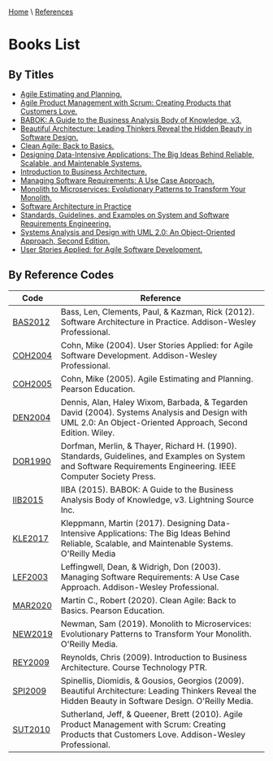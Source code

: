 [Home](../../index.md) \ [References](../references.md)

# Books List

## By Titles

* [Agile Estimating and Planning.](Agile-Estimating-and-Planning.html)
* [Agile Product Management with Scrum: Creating Products that Customers Love.](Agile-Product-Management-with-Scrum-Creating-Products-that-Customers-Love.html)
* [BABOK: A Guide to the Business Analysis Body of Knowledge, v3.](Babok-A-Guide-to-the-Business-Analysis-Body-of-Knowledge.html)
* [Beautiful Architecture: Leading Thinkers Reveal the Hidden Beauty in Software Design.](Beautiful-Architecture-Leading-Thinkers-Reveal-the-Hidden-Beauty-in-Software-Design.html)
* [Clean Agile: Back to Basics.](Clean-Agile-Back-to-Basics.html)
* [Designing Data-Intensive Applications: The Big Ideas Behind Reliable, Scalable, and Maintenable Systems.](Designing-Data-Intensive-Applications-The-Big-Ideas-Behind-Reliable-Scalable-and-Maintenable-Systems.html)
* [Introduction to Business Architecture.](Introduction-to-Business-Architecture.html)
* [Managing Software Requirements: A Use Case Approach.](Managing-Software-Requirements-A-Use-Case-Approach.html)
* [Monolith to Microservices: Evolutionary Patterns to Transform Your Monolith.](Monolith-to-Microservices-Evolutionary-Patterns-to-Transform-Your-Monolith.html)
* [Software Architecture in Practice](Software-Architecture-in-Practice.html)
* [Standards, Guidelines, and Examples on System and Software Requirements Engineering.](Standards-Guidelines-and-Examples-on-System-and-Software-Requirements-Engineering.html)
* [Systems Analysis and Design with UML 2.0: An Object-Oriented Approach, Second Edition.](Systems-Analysis-and-Design-with-UML-Version-2-0-An-Object-Oriented-Approach.html)
* [User Stories Applied: for Agile Software Development.](User-Stories-Applied-for-Agile-Software-Development.html)

## By Reference Codes

|Code|Reference|
|---|---|
|[BAS2012](Software-Architecture-in-Practice.html)|Bass, Len, Clements, Paul, & Kazman, Rick (2012). Software Architecture in Practice. Addison-Wesley Professional.|
|[COH2004](User-Stories-Applied-for-Agile-Software-Development.html)|<span itemscope="" itemtype="https://schema.org/Book"><span itemprop="author" itemtype="https://schema.org/Person" itemscope=""><span itemprop="name">Cohn, Mike</span></span> (<span itemprop="copyrightYear">2004</span>). <span itemprop="name">User Stories Applied: for Agile Software Development</span>. <span itemprop="copyrightHolder" itemtype="https://schema.org/Organization" itemscope=""><span itemprop="name">Addison-Wesley Professional</span></span>.</span>|
|[COH2005](Agile-Estimating-and-Planning.html)|Cohn, Mike (2005). Agile Estimating and Planning. Pearson Education.|
|[DEN2004](Systems-Analysis-and-Design-with-UML-Version-2-0-An-Object-Oriented-Approach.html)|Dennis, Alan, Haley Wixom, Barbada, & Tegarden David (2004). Systems Analysis and Design with UML 2.0: An Object-Oriented Approach, Second Edition. Wiley.|
|[DOR1990](Standards-Guidelines-and-Examples-on-System-and-Software-Requirements-Engineering.html)|Dorfman, Merlin, & Thayer, Richard H. (1990). Standards, Guidelines, and Examples on System and Software Requirements Engineering. IEEE Computer Society Press.| 
|[IIB2015](Babok-A-Guide-to-the-Business-Analysis-Body-of-Knowledge.html)|IIBA (2015). BABOK: A Guide to the Business Analysis Body of Knowledge, v3. Lightning Source Inc.|
|[KLE2017](Designing-Data-Intensive-Applications-The-Big-Ideas-Behind-Reliable-Scalable-and-Maintenable-Systems.html)|Kleppmann, Martin (2017). Designing Data-Intensive Applications: The Big Ideas Behind Reliable, Scalable, and Maintenable Systems. O'Reilly Media|
|[LEF2003](Managing-Software-Requirements-A-Use-Case-Approach.html)|Leffingwell, Dean, & Widrigh, Don (2003). Managing Software Requirements: A Use Case Approach. Addison-Wesley Professional.|
|[MAR2020](Clean-Agile-Back-to-Basics.html)|Martin C., Robert (2020). Clean Agile: Back to Basics. Pearson Education.|
|[NEW2019](Monolith-to-Microservices-Evolutionary-Patterns-to-Transform-Your-Monolith.html)|Newman, Sam (2019). Monolith to Microservices: Evolutionary Patterns to Transform Your Monolith. O'Reilly Media.|
|[REY2009](Introduction-to-Business-Architecture.html)|Reynolds, Chris (2009). Introduction to Business Architecture. Course Technology PTR.|
|[SPI2009](Beautiful-Architecture-Leading-Thinkers-Reveal-the-Hidden-Beauty-in-Software-Design.html)|Spinellis, Diomidis, & Gousios, Georgios (2009). Beautiful Architecture: Leading Thinkers Reveal the Hidden Beauty in Software Design. O'Reilly Media.|
|[SUT2010](Agile-Product-Management-with-Scrum-Creating-Products-that-Customers-Love.html)|Sutherland, Jeff, & Queener, Brett (2010). Agile Product Management with Scrum: Creating Products that Customers Love. Addison-Wesley Professional.| 
